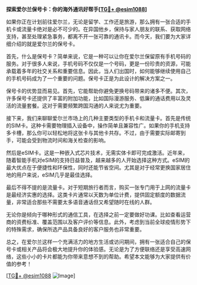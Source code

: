 **探索爱尔兰保号卡：你的海外通讯好帮手[[TG💪+ @esim1088](https://t.me/s/esim1088)]**

如果你正在计划前往爱尔兰，无论是留学、工作还是旅游，那么拥有一张合适的手机卡或流量卡绝对是必不可少的。在异国他乡，保持与家人朋友的联系、获取网络支持，甚至处理紧急事务，都离不开一张可靠的通讯卡。而今天，我们要为大家详细介绍的就是爱尔兰的保号卡。

首先，什么是保号卡？简单来说，它是一种可以让你在爱尔兰保留原有手机号码的服务。对于很多人来说，手机号码不仅仅是一个号码，更是一份珍贵的资源，可能承载着多年的社交关系和重要信息。因此，当人们出国时，如何能够继续使用自己的手机号码成为了一个重要的问题。保号卡正是为此设计的解决方案之一。

保号卡的优势显而易见。首先，它能帮助你避免更换号码带来的诸多不便。其次，许多保号卡还提供了丰富的附加功能，比如国际漫游服务、低廉的通话费用以及灵活的流量套餐。这对于需要频繁跨国沟通的人来说尤为重要。

接下来，我们来聊聊爱尔兰市场上的几种主要类型的手机卡和流量卡。首先是传统的SIM卡。这种卡需要物理插入设备中，操作简单且兼容性广。如果你的手机支持多卡槽，那么你可以轻松地将这张卡与其他卡共存。不过，由于需要实际邮寄到手，可能会受到物流时间和海关检查的影响。

然后是eSIM卡。这是一种嵌入式芯片技术，无需实体卡即可完成激活。近年来，随着智能手机对eSIM的支持日益普及，越来越多的人开始选择这种方式。eSIM的最大优点在于便捷性和环保性，同时还能节省空间。尤其是对于经常更换国家居住地的用户来说，eSIM几乎是最佳选择。

最后不得不提的是流量卡。对于短期旅行者而言，购买一张专门用于上网的流量卡是最经济实惠的选择。这类卡片通常以天数为单位计费，提供固定额度的数据流量，非常适合那些不需要太多语音通话但又希望随时在线的人群。

无论你是倾向于哪种形式的通信工具，在选择之前一定要做好功课。比如查看运营商的资费标准、覆盖范围以及客户评价等信息。此外，考虑到当前全球疫情形势下的特殊需求，确保所选产品具备良好的客户服务也非常重要。

总之，在爱尔兰这样一个充满活力的地方生活或访问期间，拥有一张适合自己的保号卡或相关产品将会极大地提升你的体验感。无论是为了方便联络还是享受高速网络，这些小小的卡片都能为你带来意想不到的帮助。希望本文能够为大家提供有价值的参考！

[[TG💪+ @esim1088](https://t.me/s/esim1088) ![Image](https://i.postimg.cc/4NQfJmqS/Snipaste-2025-05-13-00-14-12.png)]
